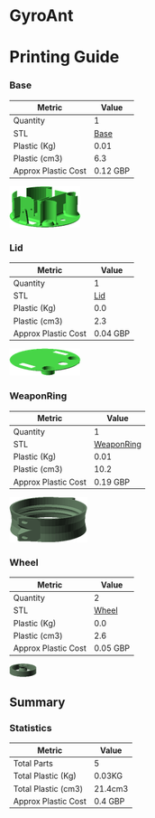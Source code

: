 # GyroAnt
# Printing Guide

### Base

Metric | Value 
--- | --- 
Quantity | 1
STL | [Base](../printedparts/stl/Base.stl)
Plastic (Kg) | 0.01
Plastic (cm3) | 6.3
Approx Plastic Cost | 0.12 GBP

![](../printedparts/images/Base_view.png)



### Lid

Metric | Value 
--- | --- 
Quantity | 1
STL | [Lid](../printedparts/stl/Lid.stl)
Plastic (Kg) | 0.0
Plastic (cm3) | 2.3
Approx Plastic Cost | 0.04 GBP

![](../printedparts/images/Lid_view.png)



### WeaponRing

Metric | Value 
--- | --- 
Quantity | 1
STL | [WeaponRing](../printedparts/stl/WeaponRing.stl)
Plastic (Kg) | 0.01
Plastic (cm3) | 10.2
Approx Plastic Cost | 0.19 GBP

![](../printedparts/images/WeaponRing_view.png)



### Wheel

Metric | Value 
--- | --- 
Quantity | 2
STL | [Wheel](../printedparts/stl/Wheel.stl)
Plastic (Kg) | 0.0
Plastic (cm3) | 2.6
Approx Plastic Cost | 0.05 GBP

![](../printedparts/images/Wheel_view.png)





## Summary

### Statistics

Metric | Value 
--- | --- 
Total Parts | 5
Total Plastic (Kg) | 0.03KG
Total Plastic (cm3) | 21.4cm3
Approx Plastic Cost | 0.4 GBP


